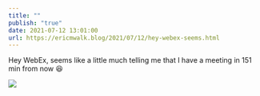 ```yaml
---
title: ""
publish: "true"
date: 2021-07-12 13:01:00
url: https://ericmwalk.blog/2021/07/12/hey-webex-seems.html
---
```


Hey WebEx, seems like a little much telling me that I have a meeting in 151 min from now 😆

![](https://ericmwalk.blog/uploads/2021/0a9fefc505.jpg)